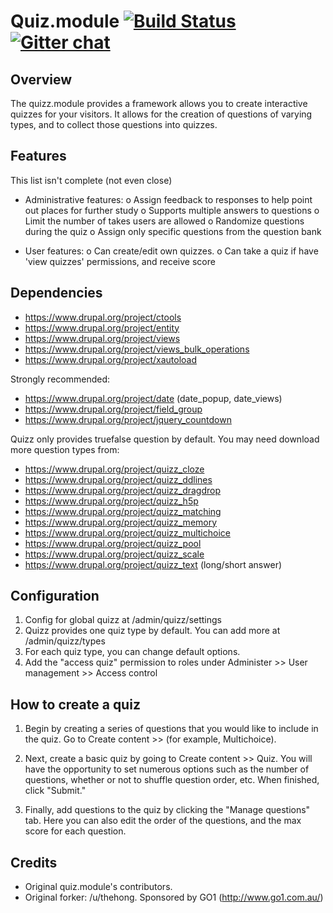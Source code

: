 Quiz.module [![Build Status](https://travis-ci.org/atquizz/quizz.module.svg?branch=7.x-6.x)](https://travis-ci.org/atquizz/quizz.module) [![Gitter chat](https://badges.gitter.im/atquizz/quizz.module.png)](https://gitter.im/atquizz/quizz.module)
====

Overview
--------

The quizz.module provides a framework allows you to create interactive quizzes
for your visitors. It allows for the creation of questions of varying types, and
to collect those questions into quizzes.

Features
--------

This list isn't complete (not even close)

 - Administrative features:
    o Assign feedback to responses to help point out places for further study
    o Supports multiple answers to questions
    o Limit the number of takes users are allowed
    o Randomize questions during the quiz
    o Assign only specific questions from the question bank

 - User features:
   o Can create/edit own quizzes.
   o Can take a quiz if have 'view quizzes' permissions, and receive score

Dependencies
------------

- https://www.drupal.org/project/ctools
- https://www.drupal.org/project/entity
- https://www.drupal.org/project/views
- https://www.drupal.org/project/views_bulk_operations
- https://www.drupal.org/project/xautoload

Strongly recommended:

- https://www.drupal.org/project/date (date_popup, date_views)
- https://www.drupal.org/project/field_group
- https://www.drupal.org/project/jquery_countdown

Quizz only provides truefalse question by default. You may need download more
question types from:

- https://www.drupal.org/project/quizz_cloze
- https://www.drupal.org/project/quizz_ddlines
- https://www.drupal.org/project/quizz_dragdrop
- https://www.drupal.org/project/quizz_h5p
- https://www.drupal.org/project/quizz_matching
- https://www.drupal.org/project/quizz_memory
- https://www.drupal.org/project/quizz_multichoice
- https://www.drupal.org/project/quizz_pool
- https://www.drupal.org/project/quizz_scale
- https://www.drupal.org/project/quizz_text (long/short answer)

Configuration
-------------

1. Config for global quizz at /admin/quizz/settings
2. Quizz provides one quiz type by default. You can add more at /admin/quizz/types
3. For each quiz type, you can change default options.
4. Add the "access quiz" permission to roles under Administer >> User management >> Access control

How to create a quiz
--------------------

1. Begin by creating a series of questions that you would like to include in
   the quiz. Go to Create content >> <question type> (for example, Multichoice).

2. Next, create a basic quiz by going to Create content >> Quiz. You will have
   the opportunity to set numerous options such as the number of questions,
   whether or not to shuffle question order, etc. When finished, click "Submit."

3. Finally, add questions to the quiz by clicking the "Manage questions" tab.
  Here you can also edit the order of the questions, and the max score for each
  question.

Credits
-------

- Original quiz.module's contributors.
- Original forker: /u/thehong. Sponsored by GO1 (http://www.go1.com.au/)
